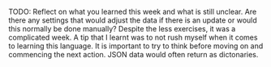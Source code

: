 TODO: Reflect on what you learned this week and what is still unclear.
Are there any settings that would adjust the data if there is an update or would this normally be done manually?
Despite the less exercises, it was a complicated week. A tip that I learnt was to not rush myself when it comes to learning this language. It is important to try to think before moving on and commencing the next action. JSON data would often return as dictonaries. 